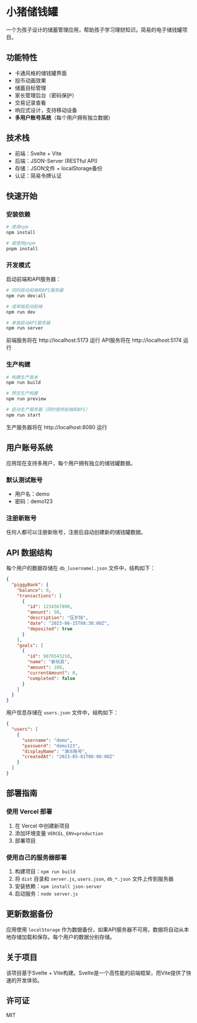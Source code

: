 # 小猪储钱罐

一个为孩子设计的储蓄管理应用，帮助孩子学习理财知识。简易的电子储钱罐项目。

## 功能特性

- 卡通风格的储钱罐界面
- 投币动画效果
- 储蓄目标管理
- 家长管理后台（密码保护）
- 交易记录查看
- 响应式设计，支持移动设备
- **多用户账号系统**（每个用户拥有独立数据）

## 技术栈

- 前端：Svelte + Vite
- 后端：JSON-Server (RESTful API)
- 存储：JSON文件 + localStorage备份
- 认证：简易令牌认证

## 快速开始

### 安装依赖

```bash
# 使用npm
npm install

# 或使用pnpm
pnpm install
```

### 开发模式

启动前端和API服务器：

```bash
# 同时启动前端和API服务器
npm run dev:all

# 或单独启动前端
npm run dev

# 单独启动API服务器
npm run server
```

前端服务将在 http://localhost:5173 运行
API服务将在 http://localhost:5174 运行

### 生产构建

```bash
# 构建生产版本
npm run build

# 预览生产构建
npm run preview

# 启动生产服务器（同时提供前端和API）
npm run start
```

生产服务器将在 http://localhost:8080 运行

## 用户账号系统

应用现在支持多用户，每个用户拥有独立的储钱罐数据。

### 默认测试账号

- 用户名：demo
- 密码：demo123

### 注册新账号

任何人都可以注册新账号，注册后自动创建新的储钱罐数据。

## API 数据结构

每个用户的数据存储在 `db_[username].json` 文件中，结构如下：

```json
{
  "piggyBank": {
    "balance": 0,
    "transactions": [
      {
        "id": 1234567890,
        "amount": 50,
        "description": "压岁钱",
        "date": "2023-06-15T08:30:00Z",
        "deposited": true
      }
    ],
    "goals": [
      {
        "id": 9876543210,
        "name": "新玩具",
        "amount": 100,
        "currentAmount": 0,
        "completed": false
      }
    ]
  }
}
```

用户信息存储在 `users.json` 文件中，结构如下：

```json
{
  "users": [
    {
      "username": "demo",
      "password": "demo123",
      "displayName": "演示账号",
      "createdAt": "2023-05-01T00:00:00Z"
    }
  ]
}
```

## 部署指南

### 使用 Vercel 部署

1. 在 Vercel 中创建新项目
2. 添加环境变量 `VERCEL_ENV=production`
3. 部署项目

### 使用自己的服务器部署

1. 构建项目：`npm run build`
2. 将 `dist` 目录和 `server.js`, `users.json`, `db_*.json` 文件上传到服务器
3. 安装依赖：`npm install json-server`
4. 启动服务：`node server.js`

## 更新数据备份

应用使用 `localStorage` 作为数据备份，如果API服务器不可用，数据将自动从本地存储加载和保存。每个用户的数据分别存储。

## 关于项目

该项目基于Svelte + Vite构建。Svelte是一个高性能的前端框架，而Vite提供了快速的开发体验。

## 许可证

MIT
